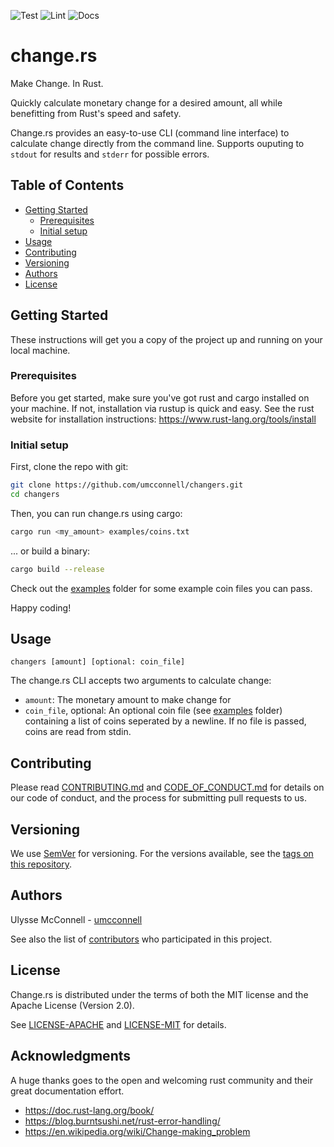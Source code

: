 ![Test](https://github.com/umcconnell/changers/workflows/test/badge.svg)
![Lint](https://github.com/umcconnell/changers/workflows/lint/badge.svg)
![Docs](https://github.com/umcconnell/changers/workflows/docs/badge.svg)

# change\.rs

Make Change. In Rust.

Quickly calculate monetary change for a desired amount, all while benefitting
from Rust's speed and safety.

Change\.rs provides an easy-to-use CLI (command line interface) to calculate
change directly from the command line. Supports ouputing to `stdout` for
results and `stderr` for possible errors.

## Table of Contents

-   [Getting Started](#getting-started)
    -   [Prerequisites](#prerequisites)
    -   [Initial setup](#initial-setup)
-   [Usage](#usage)
-   [Contributing](#contributing)
-   [Versioning](#versioning)
-   [Authors](#authors)
-   [License](#license)

## Getting Started

These instructions will get you a copy of the project up and running on your
local machine.

### Prerequisites

Before you get started, make sure you've got rust and cargo installed on your
machine. If not, installation via rustup is quick and easy. See the rust website
for installation instructions: https://www.rust-lang.org/tools/install

### Initial setup

First, clone the repo with git:

```bash
git clone https://github.com/umcconnell/changers.git
cd changers
```

Then, you can run change\.rs using cargo:

```bash
cargo run <my_amount> examples/coins.txt
```

... or build a binary:

```bash
cargo build --release
```

Check out the [examples](examples/) folder for some example coin files you can
pass.

Happy coding!

## Usage

```
changers [amount] [optional: coin_file]
```

The change\.rs CLI accepts two arguments to calculate change:

-   `amount`: The monetary amount to make change for
-   `coin_file`, optional: An optional coin file (see [examples](examples/)
    folder) containing a list of coins seperated by a newline. If no file is
    passed, coins are read from stdin.

## Contributing

Please read [CONTRIBUTING.md](CONTRIBUTING.md) and
[CODE_OF_CONDUCT.md](CODE_OF_CONDUCT.md) for details on our code of conduct, and
the process for submitting pull requests to us.

## Versioning

We use [SemVer](http://semver.org/) for versioning. For the versions available,
see the [tags on this repository](https://github.com/umcconnell/changers/tags).

## Authors

Ulysse McConnell - [umcconnell](https://github.com/umcconnell/)

See also the list of
[contributors](https://github.com/umcconnell/changers/contributors) who
participated in this project.

## License

Change\.rs is distributed under the terms of both the MIT license and the
Apache License (Version 2.0).

See [LICENSE-APACHE](LICENSE-APACHE) and [LICENSE-MIT](LICENSE-MIT) for
details.

## Acknowledgments

A huge thanks goes to the open and welcoming rust community and their great
documentation effort.

-   https://doc.rust-lang.org/book/
-   https://blog.burntsushi.net/rust-error-handling/
-   https://en.wikipedia.org/wiki/Change-making_problem
